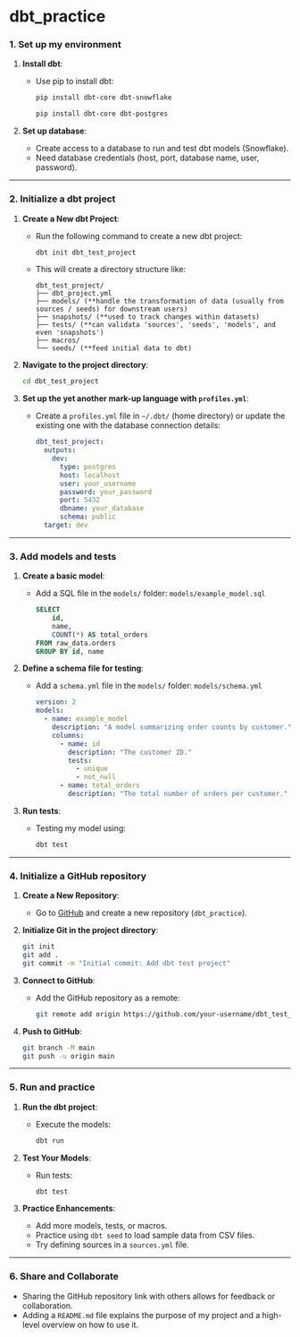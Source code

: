 # dbt_practice

### **1. Set up my environment**
1. **Install dbt**:
   - Use pip to install dbt:
     ```bash
     pip install dbt-core dbt-snowflake
     ```
     ```bash
     pip install dbt-core dbt-postgres
     ```

2. **Set up database**:
   - Create access to a database to run and test dbt models (Snowflake).
   - Need database credentials (host, port, database name, user, password).

---

### **2. Initialize a dbt project**
1. **Create a New dbt Project**:
   - Run the following command to create a new dbt project:
     ```bash
     dbt init dbt_test_project
     ```
   - This will create a directory structure like:
     ```
     dbt_test_project/
     ├── dbt_project.yml
     ├── models/ (**handle the transformation of data (usually from sources / seeds) for downstream users)
     ├── snapshots/ (**used to track changes within datasets)
     ├── tests/ (**can validata 'sources', 'seeds', 'models', and even 'snapshots')
     ├── macros/
     └── seeds/ (**feed initial data to dbt)
     ```

2. **Navigate to the project directory**:
   ```bash
   cd dbt_test_project
   ```

3. **Set up the yet another mark-up language with `profiles.yml`**:
   - Create a `profiles.yml` file in `~/.dbt/` (home directory) or update the existing one with the database connection details:
     ```yaml
     dbt_test_project:
       outputs:
         dev:
           type: postgres
           host: localhost
           user: your_username
           password: your_password
           port: 5432
           dbname: your_database
           schema: public
       target: dev
     ```

---

### **3. Add models and tests**
1. **Create a basic model**:
   - Add a SQL file in the `models/` folder:
     `models/example_model.sql`
     ```sql
     SELECT 
         id,
         name,
         COUNT(*) AS total_orders
     FROM raw_data.orders
     GROUP BY id, name
     ```

2. **Define a schema file for testing**:
   - Add a `schema.yml` file in the `models/` folder:
     `models/schema.yml`
     ```yaml
     version: 2
     models:
       - name: example_model
         description: "A model summarizing order counts by customer."
         columns:
           - name: id
             description: "The customer ID."
             tests:
               - unique
               - not_null
           - name: total_orders
             description: "The total number of orders per customer."
     ```

3. **Run tests**:
   - Testing my model using:
     ```bash
     dbt test
     ```

---

### **4. Initialize a GitHub repository**
1. **Create a New Repository**:
   - Go to [GitHub](https://github.com) and create a new repository (`dbt_practice`).

2. **Initialize Git in the project directory**:
   ```bash
   git init
   git add .
   git commit -m "Initial commit: Add dbt test project"
   ```

3. **Connect to GitHub**:
   - Add the GitHub repository as a remote:
     ```bash
     git remote add origin https://github.com/your-username/dbt_test_project.git
     ```

4. **Push to GitHub**:
   ```bash
   git branch -M main
   git push -u origin main
   ```

---

### **5. Run and practice**
1. **Run the dbt project**:
   - Execute the models:
     ```bash
     dbt run
     ```

2. **Test Your Models**:
   - Run tests:
     ```bash
     dbt test
     ```

3. **Practice Enhancements**:
   - Add more models, tests, or macros.
   - Practice using `dbt seed` to load sample data from CSV files.
   - Try defining sources in a `sources.yml` file.

---

### **6. Share and Collaborate**
- Sharing the GitHub repository link with others allows for feedback or collaboration.  
- Adding a `README.md` file explains the purpose of my project and a high-level overview on how to use it.  
